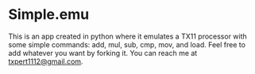 # Simple.emu
This is an app created in python where it emulates a TX11 processor with some simple commands: add, mul, sub, cmp, mov, and load. Feel free to add whatever you want by forking it. You can reach me at txpert1112@gmail.com.
